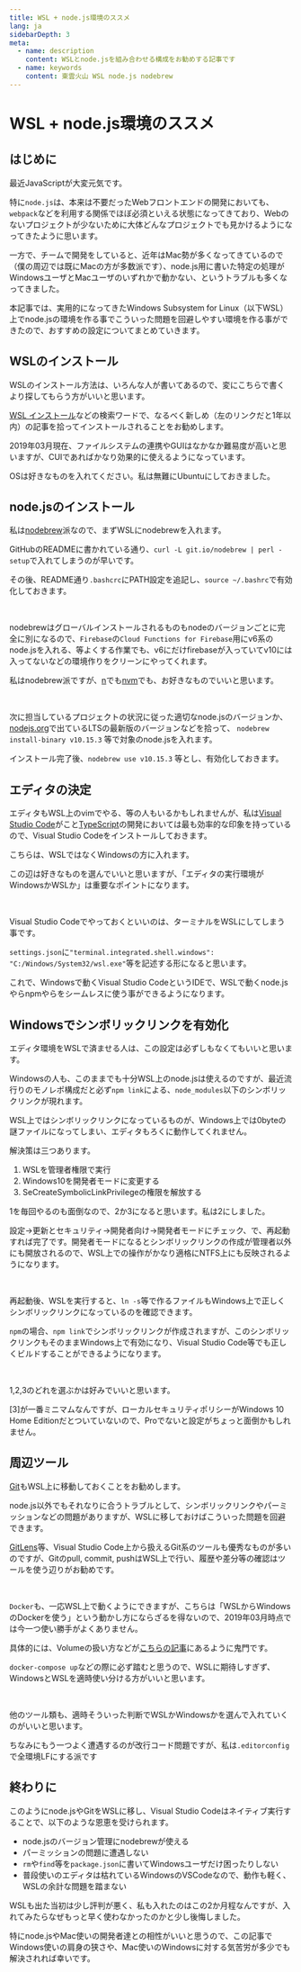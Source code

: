 ```yaml
---
title: WSL + node.js環境のススメ
lang: ja
sidebarDepth: 3
meta:
  - name: description
    content: WSLとnode.jsを組み合わせる構成をお勧めする記事です
  - name: keywords
    content: 東雲火山 WSL node.js nodebrew
---
```


# WSL + node.js環境のススメ

## はじめに

最近JavaScriptが大変元気です。

特に`node.js`は、本来は不要だったWebフロントエンドの開発においても、`webpack`などを利用する関係でほぼ必須といえる状態になってきており、Webのないプロジェクトが少ないために大体どんなプロジェクトでも見かけるようになってきたように思います。

一方で、チームで開発をしていると、近年はMac勢が多くなってきているので（僕の周辺では既にMacの方が多数派です）、node.js用に書いた特定の処理がWindowsユーザとMacユーザのいずれかで動かない、というトラブルも多くなってきました。

本記事では、実用的になってきたWindows Subsystem for Linux（以下WSL）上でnode.jsの環境を作る事でこういった問題を回避しやすい環境を作る事ができたので、おすすめの設定についてまとめていきます。

## WSLのインストール

WSLのインストール方法は、いろんな人が書いてあるので、変にこちらで書くより探してもらう方がいいと思います。

[WSL インストール](https://www.google.com/search?q=WSL+%E3%82%A4%E3%83%B3%E3%82%B9%E3%83%88%E3%83%BC%E3%83%AB&tbs=qdr%3Ay)などの検索ワードで、なるべく新しめ（左のリンクだと1年以内）の記事を拾ってインストールされることをお勧めします。

2019年03月現在、ファイルシステムの連携やGUIはなかなか難易度が高いと思いますが、CUIであればかなり効果的に使えるようになっています。

OSは好きなものを入れてください。私は無難にUbuntuにしておきました。

## node.jsのインストール

私は[nodebrew](https://github.com/hokaccha/nodebrew)派なので、まずWSLにnodebrewを入れます。

GitHubのREADMEに書かれている通り、`curl -L git.io/nodebrew | perl - setup`で入れてしまうのが早いです。

その後、README通り`.bashcrc`にPATH設定を追記し、`source ~/.bashrc`で有効化しておきます。

<br/>

nodebrewはグローバルインストールされるものもnodeのバージョンごとに完全に別になるので、`Firebase`の`Cloud Functions for Firebase`用にv6系のnode.jsを入れる、等よくする作業でも、v6にだけfirebaseが入っていてv10には入ってないなどの環境作りをクリーンにやってくれます。

私はnodebrew派ですが、[n](https://github.com/tj/n)でも[nvm](https://github.com/creationix/nvm)でも、お好きなものでいいと思います。

<br/>

次に担当しているプロジェクトの状況に従った適切なnode.jsのバージョンか、[nodejs.org](https://nodejs.org/ja/)で出ているLTSの最新版のバージョンなどを拾って、 `nodebrew install-binary v10.15.3` 等で対象のnode.jsを入れます。

インストール完了後、`nodebrew use v10.15.3` 等とし、有効化しておきます。

## エディタの決定

エディタもWSL上のvimでやる、等の人もいるかもしれませんが、私は[Visual Studio Code](https://code.visualstudio.com/)がこと[TypeScript](https://www.typescriptlang.org/)の開発においては最も効率的な印象を持っているので、Visual Studio Codeをインストールしておきます。

こちらは、WSLではなくWindowsの方に入れます。

この辺は好きなものを選んでいいと思いますが、「エディタの実行環境がWindowsかWSLか」は重要なポイントになります。

<br/>

Visual Studio Codeでやっておくといいのは、ターミナルをWSLにしてしまう事です。

`settings.json`に`"terminal.integrated.shell.windows": "C:/Windows/System32/wsl.exe"`等を記述する形になると思います。

これで、Windowsで動くVisual Studio CodeというIDEで、WSLで動くnode.jsやらnpmやらをシームレスに使う事ができるようになります。

## Windowsでシンボリックリンクを有効化

エディタ環境をWSLで済ませる人は、この設定は必ずしもなくてもいいと思います。

Windowsの人も、このままでも十分WSL上のnode.jsは使えるのですが、最近流行りのモノレポ構成だと必ず`npm link`による、`node_modules`以下のシンボリックリンクが現れます。

WSL上ではシンボリックリンクになっているものが、Windows上では0byteの謎ファイルになってしまい、エディタもろくに動作してくれません。

解決策は三つあります。

1. WSLを管理者権限で実行
2. Windows10を開発者モードに変更する
3. SeCreateSymbolicLinkPrivilegeの権限を解放する

1を毎回やるのも面倒なので、2か3になると思います。私は2にしました。

設定→更新とセキュリティ→開発者向け→開発者モードにチェック、で、再起動すれば完了です。開発者モードになるとシンボリックリンクの作成が管理者以外にも開放されるので、WSL上での操作がかなり適格にNTFS上にも反映されるようになります。

<br/>

再起動後、WSLを実行すると、`ln -s`等で作るファイルもWindows上で正しくシンボリックリンクになっているのを確認できます。

`npm`の場合、`npm link`でシンボリックリンクが作成されますが、このシンボリックリンクもそのままWindows上で有効になり、Visual Studio Code等でも正しくビルドすることができるようになります。

<br/>

1,2,3のどれを選ぶかは好みでいいと思います。

[3]が一番ミニマムなんですが、ローカルセキュリティポリシーがWindows 10 Home Editionだとついていないので、Proでないと設定がちょっと面倒かもしれません。

## 周辺ツール

[Git](https://git-scm.com/)もWSL上に移動しておくことをお勧めします。

node.js以外でもそれなりに合うトラブルとして、シンボリックリンクやパーミッションなどの問題がありますが、WSLに移しておけばこういった問題を回避できます。

[GitLens](https://marketplace.visualstudio.com/items?itemName=eamodio.gitlens)等、Visual Studio Code上から扱えるGit系のツールも優秀なものが多いのですが、Gitのpull, commit, pushはWSL上で行い、履歴や差分等の確認はツールを使う辺りがお勧めです。

<br/>

`Docker`も、一応WSL上で動くようにできますが、こちらは「WSLからWindowsのDockerを使う」という動かし方にならざるを得ないので、2019年03月時点では今一つ使い勝手がよくありません。

具体的には、Volumeの扱い方などが[こちらの記事](https://qiita.com/gentaro/items/7dec88e663f59b472de6)にあるように鬼門です。

`docker-compose up`などの際に必ず踏むと思うので、WSLに期待しすぎず、WindowsとWSLを適時使い分ける方がいいと思います。

<br/>

他のツール類も、適時そういった判断でWSLかWindowsかを選んで入れていくのがいいと思います。

ちなみにもう一つよく遭遇するのが改行コード問題ですが、私は`.editorconfig`で全環境LFにする派です

## 終わりに

このようにnode.jsやGitをWSLに移し、Visual Studio Codeはネイティブ実行することで、以下のような恩恵を受けられます。

- node.jsのバージョン管理にnodebrewが使える
- パーミッションの問題に遭遇しない
- `rm`や`find`等を`package.json`に書いてWindowsユーザだけ困ったりしない
- 普段使いのエディタは枯れているWindowsのVSCodeなので、動作も軽く、WSLの余計な問題を踏まない

WSLも出た当初は少し評判が悪く、私も入れたのはこの2か月程なんですが、入れてみたらなぜもっと早く使わなかったのかと少し後悔しました。

特にnode.jsやMac使いの開発者達との相性がいいと思うので、この記事でWindows使いの肩身の狭さや、Mac使いのWindowsに対する気苦労が多少でも解決されれば幸いです。

